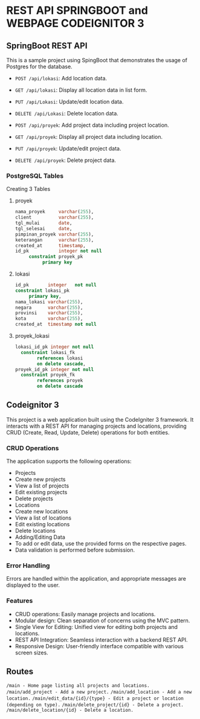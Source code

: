 # REST API SPRINGBOOT and WEBPAGE CODEIGNITOR 3

## SpringBoot REST API

This is a sample project using SpingBoot that demonstrates the usage of Postgres for the database.

- `POST /api/lokasi`: Add location data.
- `GET /api/lokasi`: Display all location data in list form.
- `PUT /api/Lokasi`: Update/edit location data.
- `DELETE /api/Lokasi`: Delete location data.

- `POST /api/proyek`: Add project data including project location.
- `GET /api/proyek`: Display all project data including location.
- `PUT /api/proyek`: Update/edit project data.
- `DELETE /api/proyek`: Delete project data.

### PostgreSQL Tables

Creating 3 Tables

1. proyek

   ```sql
   nama_proyek     varchar(255),
   client          varchar(255),
   tgl_mulai       date,
   tgl_selesai     date,
   pimpinan_proyek varchar(255),
   keterangan      varchar(255),
   created_at      timestamp,
   id_pk           integer not null
        constraint proyek_pk
             primary key
   ```

2. lokasi

   ```sql
   id_pk       integer   not null
   constraint lokasi_pk
        primary key,
   nama_lokasi varchar(255),
   negara      varchar(255),
   provinsi    varchar(255),
   kota        varchar(255),
   created_at  timestamp not null
   ```

3. proyek_lokasi

   ```sql
   lokasi_id_pk integer not null
     constraint lokasi_fk
           references lokasi
           on delete cascade,
   proyek_id_pk integer not null
     constraint proyek_fk
           references proyek
           on delete cascade
   ```

## Codeignitor 3

This project is a web application built using the CodeIgniter 3 framework. It interacts with a REST API for managing projects and locations, providing CRUD (Create, Read, Update, Delete) operations for both entities.

### CRUD Operations

The application supports the following operations:

- Projects
- Create new projects
- View a list of projects
- Edit existing projects
- Delete projects
- Locations
- Create new locations
- View a list of locations
- Edit existing locations
- Delete locations
- Adding/Editing Data
- To add or edit data, use the provided forms on the respective pages.
- Data validation is performed before submission.

### Error Handling

Errors are handled within the application, and appropriate messages are displayed to the user.

### Features

- CRUD operations: Easily manage projects and locations.
- Modular design: Clean separation of concerns using the MVC pattern.
- Single View for Editing: Unified view for editing both projects and locations.
- REST API Integration: Seamless interaction with a backend REST API.
- Responsive Design: User-friendly interface compatible with various screen sizes.

## Routes

`/main - Home page listing all projects and locations.`
`/main/add_project - Add a new project.`
`/main/add_location - Add a new location.`
`/main/edit_data/{id}/{type} - Edit a project or location (depending on type).`
`/main/delete_project/{id} - Delete a project.`
`/main/delete_location/{id} - Delete a location.`
